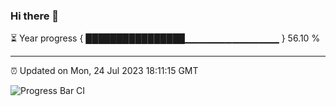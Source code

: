 ### Hi there 👋

⏳ Year progress { ████████████████▁▁▁▁▁▁▁▁▁▁▁▁▁▁ } 56.10 %

---

⏰ Updated on Mon, 24 Jul 2023 18:11:15 GMT

![Progress Bar CI](https://github.com/Shyam-Makwana/GitHub-Actions-Demo/workflows/Progress%20Bar%20CI/badge.svg)
